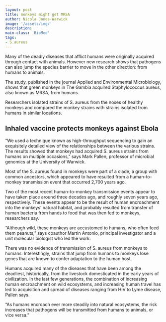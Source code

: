 ```yaml
---
layout: post
title: monkeys might get MRSA
author: Nicola Jones-Warwick
image: '/assets/img/'
description:
main-class: 'BioMed'
tags:
- S.aureus
---
```


Many of the deadly diseases that afflict humans were originally acquired through contact with animals. However new research shows that pathogens can also jump the species barrier to move in the other direction: from humans to animals.

The study, published in the journal Applied and Environmental Microbiology, shows that green monkeys in The Gambia acquired Staphylococcus aureus, also known as MRSA, from humans.

Researchers isolated strains of S. aureus from the noses of healthy monkeys and compared the monkey strains with strains isolated from humans in similar locations.

## Inhaled vaccine protects monkeys against Ebola

“We used a technique known as high-throughput sequencing to gain an exquisitely detailed view of the relationships between the various strains. The results showed that monkeys had acquired S. aureus strains from humans on multiple occasions,” says Mark Pallen, professor of microbial genomics at the University of Warwick.

Most of the S. aureus found in monkeys were part of a clade, a group with common ancestors, which appeared to have resulted from a human-to-monkey transmission event that occurred 2,700 years ago.

Two of the most recent human-to-monkey transmission events appear to have taken place around three decades ago, and roughly seven years ago, respectively. These events appear to be the result of human encroachment into the monkeys’ natural habitat, and probably resulted from transfer of human bacteria from hands to food that was then fed to monkeys, researchers say.

“Although wild, these monkeys are accustomed to humans, who often feed them peanuts,” says coauthor Martin Antonio, principal investigator and a unit molecular biologist who led the work.

There was no evidence of transmission of S. aureus from monkeys to humans. Interestingly, strains that jump from humans to monkeys lose genes that are known to confer adaptation to the human host.

Humans acquired many of the diseases that have been among the deadliest, historically, from the livestock domesticated in the early years of civilization. In the last few generations, the combination of increasing human encroachment on wild ecosystems, and increasing human travel has led to acquisition and spread of diseases ranging from HIV to Lyme disease, Pallen says.

“As humans encroach ever more steadily into natural ecosystems, the risk increases that pathogens will be transmitted from humans to animals, or vice versa.”
